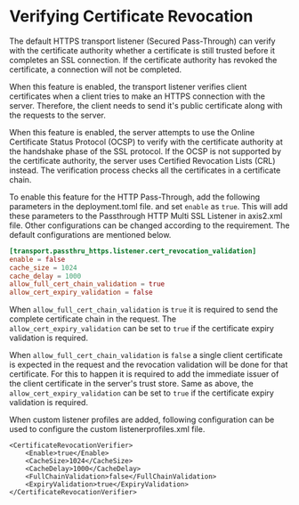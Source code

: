 # Verifying Certificate Revocation

The default HTTPS transport listener (Secured Pass-Through) can verify with the certificate authority whether a certificate is still trusted before it completes an SSL connection. If the certificate authority has revoked the certificate, a connection will not be completed.

When this feature is enabled, the transport listener verifies client
certificates when a client tries to make an HTTPS connection with the server. Therefore, the client needs to send it's public certificate along with the requests to the server.

When this feature is enabled, the server attempts to
use the Online Certificate Status Protocol (OCSP) to verify with the
certificate authority at the handshake phase of the SSL protocol. If the
OCSP is not supported by the certificate authority, the server uses Certified Revocation Lists (CRL) instead. The verification
process checks all the certificates in a certificate chain.

To enable this feature for the HTTP Pass-Through, add the following parameters in the deployment.toml file. and set ```enable``` as ```true```.
This will add these parameters to the Passthrough HTTP Multi SSL Listener in axis2.xml file.
Other configurations can be changed according to the requirement. The default configurations are mentioned below.

```toml
[transport.passthru_https.listener.cert_revocation_validation]
enable = false
cache_size = 1024
cache_delay = 1000
allow_full_cert_chain_validation = true
allow_cert_expiry_validation = false
```

When ```allow_full_cert_chain_validation``` is ```true``` it is required to send the complete certificate chain in the request.
The ```allow_cert_expiry_validation``` can be set to ```true``` if the certificate expiry validation is required.

When ```allow_full_cert_chain_validation``` is ```false``` a single client certificate is expected in the request and the revocation validation will be done for that certificate. For this to happen it is required to add the immediate issuer of the client certificate in the server's trust store.
Same as above, the ```allow_cert_expiry_validation``` can be set to ```true``` if the certificate expiry validation is required.

When custom listener profiles are added, following configuration can be used to configure the custom listenerprofiles.xml file.

```
<CertificateRevocationVerifier>
    <Enable>true</Enable>
    <CacheSize>1024</CacheSize>
    <CacheDelay>1000</CacheDelay>
    <FullChainValidation>false</FullChainValidation>
    <ExpiryValidation>true</ExpiryValidation>
</CertificateRevocationVerifier>
```
